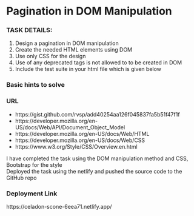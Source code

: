 <h1>Pagination in DOM Manipulation</h1>
<h3> TASK DETAILS:</h3>
<ol>
  <li>Design a pagination in DOM manipulation</li>
  <li>Create the needed HTML elements using DOM</li>
  <li>Use only CSS for the design</li>
  <li>Use of any deprecated tags is not allowed to to be created in DOM</li>
  <li>Include the test suite in your html file which is given below</li>
</ol>
<h3>Basic hints to solve</h3>
<h3>URL</h3>
<ul>
  <li>https://gist.github.com/rvsp/add40254aa126f045837fa5b51f47f1f</li>
  <li>https://developer.mozilla.org/en-US/docs/Web/API/Document_Object_Model</li>
  <li>https://developer.mozilla.org/en-US/docs/Web/HTML</li>
  <li>https://developer.mozilla.org/en-US/docs/Web/CSS</li>
  <li>https://www.w3.org/Style/CSS/Overview.en.html</li>
</ul>
I have completed the task using the DOM manipulation method and CSS, Bootstrap for the style<br>
Deployed the task using the netlify and pushed the source code to the GitHub repo
<h3>Deployment Link</h3>
https://celadon-scone-6eea71.netlify.app/
